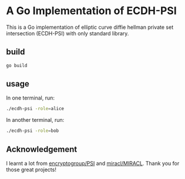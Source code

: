 # A Go Implementation of ECDH-PSI

This is a Go implementation of elliptic curve diffie hellman private set intersection (ECDH-PSI) with only standard library.

## build

```bash
go build
```

## usage

In one terminal, run:

```bash
./ecdh-psi -role=alice
```

In another terminal, run:

```bash
./ecdh-psi -role=bob
```

## Acknowledgement

I learnt a lot from [encryptogroup/PSI](https://github.com/encryptogroup/PSI) and [miracl/MIRACL](https://github.com/miracl/MIRACL). Thank you for those great projects!
